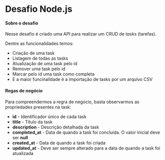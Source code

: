 <h1>Desafio Node.js</h1>

<div>
  <h4>
    Sobre o desafio
  </h4>
  <p>
    Nesse desafio é criado uma API para realizar um CRUD de <i>tasks</i> (tarefas).
  </p>
  <p>
    Dentre as funcionalidades temos:
  </p>
  <ul>
    <li>Criação de uma task</li>
    <li>Listagem de todas as tasks</li>
    <li>Atualização de uma task pelo id</li>
    <li>Remover uma task pelo id</li>
    <li>Marcar pelo id uma task como completa</li>
    <li>E a maior funcinalidade é a importação de tasks por um arquivo CSV</li>
  </ul>
  <h4>Regas de negócio</h4>
  <p>Para compreendermos a regra de negócio, basta observarmos as propriedades presentes na task:</p>
  <ul>
    <li><strong>id</strong> - Identificador único de cada task</li>
    <li><strong>title</strong> - Título da task</li>
    <li><strong>description</strong> - Descrição detalhada da task</li>
    <li><strong>completed_at</strong> - Data de quando a task foi concluída. O valor inicial deve ser <strong>null</strong></li>
    <li><strong>created_at</strong> - Data de quando a task foi criada</li>
    <li><strong>updated_at</strong> - Deve ser sempre alterado para a data de quando a task foi atualizada</li>
  </ul>
</div>
